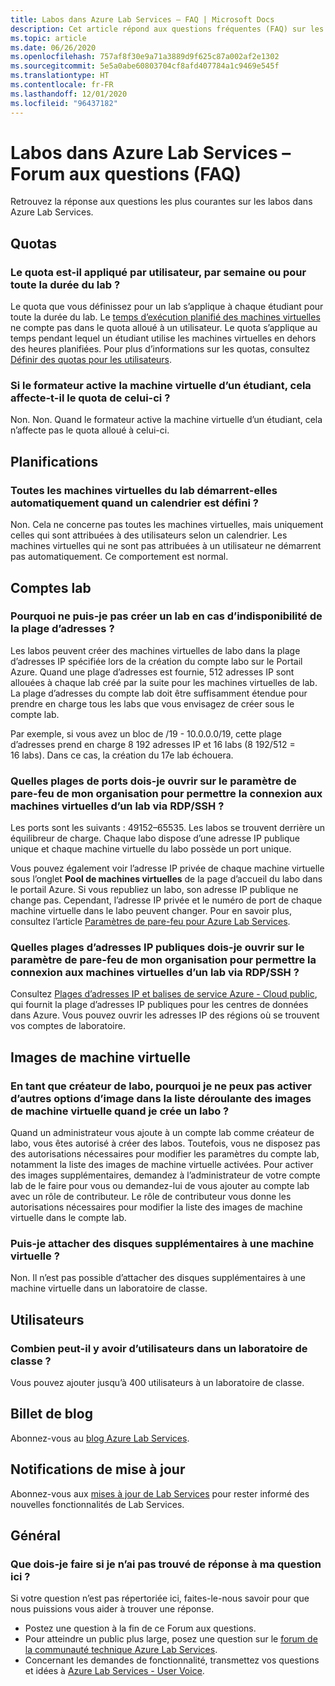 ```yaml
---
title: Labos dans Azure Lab Services – FAQ | Microsoft Docs
description: Cet article répond aux questions fréquentes (FAQ) sur les labos dans Azure Lab Services.
ms.topic: article
ms.date: 06/26/2020
ms.openlocfilehash: 757af8f30e9a71a3889d9f625c87a002af2e1302
ms.sourcegitcommit: 5e5a0abe60803704cf8afd407784a1c9469e545f
ms.translationtype: HT
ms.contentlocale: fr-FR
ms.lasthandoff: 12/01/2020
ms.locfileid: "96437182"
---
```

# <a name="labs-in-azure-lab-services--frequently-asked-questions-faq"></a>Labos dans Azure Lab Services – Forum aux questions (FAQ)
Retrouvez la réponse aux questions les plus courantes sur les labos dans Azure Lab Services. 

## <a name="quotas"></a>Quotas

### <a name="is-the-quota-per-user-or-per-week-or-per-entire-duration-of-the-lab"></a>Le quota est-il appliqué par utilisateur, par semaine ou pour toute la durée du lab ? 
Le quota que vous définissez pour un lab s’applique à chaque étudiant pour toute la durée du lab. Le [temps d’exécution planifié des machines virtuelles](how-to-create-schedules.md) ne compte pas dans le quota alloué à un utilisateur. Le quota s’applique au temps pendant lequel un étudiant utilise les machines virtuelles en dehors des heures planifiées.  Pour plus d’informations sur les quotas, consultez [Définir des quotas pour les utilisateurs](how-to-configure-student-usage.md#set-quotas-for-users).

### <a name="if-educator-turns-on-a-student-vm-does-that-affect-the-student-quota"></a>Si le formateur active la machine virtuelle d’un étudiant, cela affecte-t-il le quota de celui-ci ? 
Non. Non. Quand le formateur active la machine virtuelle d’un étudiant, cela n’affecte pas le quota alloué à celui-ci. 

## <a name="schedules"></a>Planifications

### <a name="do-all-vms-in-the-lab-start-automatically-when-a-schedule-is-set"></a>Toutes les machines virtuelles du lab démarrent-elles automatiquement quand un calendrier est défini ? 
Non. Cela ne concerne pas toutes les machines virtuelles, mais uniquement celles qui sont attribuées à des utilisateurs selon un calendrier. Les machines virtuelles qui ne sont pas attribuées à un utilisateur ne démarrent pas automatiquement. Ce comportement est normal. 

## <a name="lab-accounts"></a>Comptes lab

### <a name="why-am-i-not-able-to-create-a-lab-because-of-unavailability-of-the-address-range"></a>Pourquoi ne puis-je pas créer un lab en cas d’indisponibilité de la plage d’adresses ? 

Les labos peuvent créer des machines virtuelles de labo dans la plage d’adresses IP spécifiée lors de la création du compte labo sur le Portail Azure. Quand une plage d’adresses est fournie, 512 adresses IP sont allouées à chaque lab créé par la suite pour les machines virtuelles de lab. La plage d’adresses du compte lab doit être suffisamment étendue pour prendre en charge tous les labs que vous envisagez de créer sous le compte lab. 

Par exemple, si vous avez un bloc de /19 - 10.0.0.0/19, cette plage d’adresses prend en charge 8 192 adresses IP et 16 labs (8 192/512 = 16 labs). Dans ce cas, la création du 17e lab échouera.

### <a name="what-port-ranges-should-i-open-on-my-organizations-firewall-setting-to-connect-to-lab-virtual-machines-via-rdpssh"></a>Quelles plages de ports dois-je ouvrir sur le paramètre de pare-feu de mon organisation pour permettre la connexion aux machines virtuelles d’un lab via RDP/SSH ?

Les ports sont les suivants : 49152–65535. Les labos se trouvent derrière un équilibreur de charge. Chaque labo dispose d’une adresse IP publique unique et chaque machine virtuelle du labo possède un port unique. 

Vous pouvez également voir l’adresse IP privée de chaque machine virtuelle sous l’onglet **Pool de machines virtuelles** de la page d’accueil du labo dans le portail Azure. Si vous republiez un labo, son adresse IP publique ne change pas. Cependant, l’adresse IP privée et le numéro de port de chaque machine virtuelle dans le labo peuvent changer. Pour en savoir plus, consultez l’article [Paramètres de pare-feu pour Azure Lab Services](how-to-configure-firewall-settings.md).

### <a name="what-public-ip-address-range-should-i-open-on-my-organizations-firewall-settings-to-connect-to-lab-virtual-machines-via-rdpssh"></a>Quelles plages d’adresses IP publiques dois-je ouvrir sur le paramètre de pare-feu de mon organisation pour permettre la connexion aux machines virtuelles d’un lab via RDP/SSH ?
Consultez [Plages d’adresses IP et balises de service Azure - Cloud public](https://www.microsoft.com/download/details.aspx?id=56519), qui fournit la plage d’adresses IP publiques pour les centres de données dans Azure. Vous pouvez ouvrir les adresses IP des régions où se trouvent vos comptes de laboratoire.

## <a name="virtual-machine-images"></a>Images de machine virtuelle

### <a name="as-a-lab-creator-why-cant-i-enable-additional-image-options-in-the-virtual-machine-images-dropdown-when-creating-a-new-lab"></a>En tant que créateur de labo, pourquoi je ne peux pas activer d’autres options d’image dans la liste déroulante des images de machine virtuelle quand je crée un labo ?

Quand un administrateur vous ajoute à un compte lab comme créateur de labo, vous êtes autorisé à créer des labos. Toutefois, vous ne disposez pas des autorisations nécessaires pour modifier les paramètres du compte lab, notamment la liste des images de machine virtuelle activées. Pour activer des images supplémentaires, demandez à l’administrateur de votre compte lab de le faire pour vous ou demandez-lui de vous ajouter au compte lab avec un rôle de contributeur. Le rôle de contributeur vous donne les autorisations nécessaires pour modifier la liste des images de machine virtuelle dans le compte lab.

### <a name="can-i-attach-additional-disks-to-a-virtual-machine"></a>Puis-je attacher des disques supplémentaires à une machine virtuelle ?
Non. Il n’est pas possible d’attacher des disques supplémentaires à une machine virtuelle dans un laboratoire de classe. 

## <a name="users"></a>Utilisateurs

### <a name="how-many-users-can-be-in-a-classroom-lab"></a>Combien peut-il y avoir d’utilisateurs dans un laboratoire de classe ?
Vous pouvez ajouter jusqu’à 400 utilisateurs à un laboratoire de classe. 

## <a name="blog-post"></a>Billet de blog
Abonnez-vous au [blog Azure Lab Services](https://aka.ms/azlabs-blog).

## <a name="update-notifications"></a>Notifications de mise à jour
Abonnez-vous aux [mises à jour de Lab Services](https://azure.microsoft.com/updates/?product=lab-services) pour rester informé des nouvelles fonctionnalités de Lab Services.

## <a name="general"></a>Général
### <a name="what-if-my-question-isnt-answered-here"></a>Que dois-je faire si je n’ai pas trouvé de réponse à ma question ici ?
Si votre question n’est pas répertoriée ici, faites-le-nous savoir pour que nous puissions vous aider à trouver une réponse.

- Postez une question à la fin de ce Forum aux questions. 
- Pour atteindre un public plus large, posez une question sur le [forum de la communauté technique Azure Lab Services](https://techcommunity.microsoft.com/t5/azure-lab-services/bd-p/AzureLabServices). 
- Concernant les demandes de fonctionnalité, transmettez vos questions et idées à [Azure Lab Services - User Voice](https://feedback.azure.com/forums/320373-lab-services?category_id=352774).

